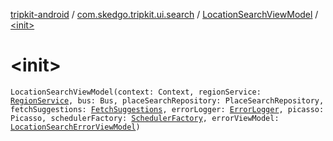 [tripkit-android](../../index.md) / [com.skedgo.tripkit.ui.search](../index.md) / [LocationSearchViewModel](index.md) / [&lt;init&gt;](./-init-.md)

# &lt;init&gt;

`LocationSearchViewModel(context: Context, regionService: `[`RegionService`](../../com.skedgo.tripkit.data.regions/-region-service/index.md)`, bus: Bus, placeSearchRepository: PlaceSearchRepository, fetchSuggestions: `[`FetchSuggestions`](../-fetch-suggestions/index.md)`, errorLogger: `[`ErrorLogger`](../../com.skedgo.tripkit.logging/-error-logger/index.md)`, picasso: Picasso, schedulerFactory: `[`SchedulerFactory`](../../com.skedgo.tripkit.ui.core/-scheduler-factory/index.md)`, errorViewModel: `[`LocationSearchErrorViewModel`](../-location-search-error-view-model/index.md)`)`